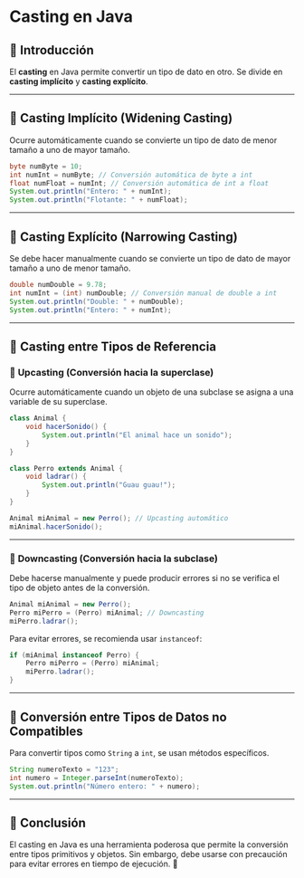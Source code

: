 # Casting en Java

## 📌 Introducción
El **casting** en Java permite convertir un tipo de dato en otro. Se divide en **casting implícito** y **casting explícito**.

---
## 📌 Casting Implícito (Widening Casting)
Ocurre automáticamente cuando se convierte un tipo de dato de menor tamaño a uno de mayor tamaño.

```java
byte numByte = 10;
int numInt = numByte; // Conversión automática de byte a int
float numFloat = numInt; // Conversión automática de int a float
System.out.println("Entero: " + numInt);
System.out.println("Flotante: " + numFloat);
```

---
## 📌 Casting Explícito (Narrowing Casting)
Se debe hacer manualmente cuando se convierte un tipo de dato de mayor tamaño a uno de menor tamaño.

```java
double numDouble = 9.78;
int numInt = (int) numDouble; // Conversión manual de double a int
System.out.println("Double: " + numDouble);
System.out.println("Entero: " + numInt);
```

---
## 📌 Casting entre Tipos de Referencia
### 🔹 **Upcasting (Conversión hacia la superclase)**
Ocurre automáticamente cuando un objeto de una subclase se asigna a una variable de su superclase.

```java
class Animal {
    void hacerSonido() {
        System.out.println("El animal hace un sonido");
    }
}

class Perro extends Animal {
    void ladrar() {
        System.out.println("Guau guau!");
    }
}

Animal miAnimal = new Perro(); // Upcasting automático
miAnimal.hacerSonido();
```

---
### 🔹 **Downcasting (Conversión hacia la subclase)**
Debe hacerse manualmente y puede producir errores si no se verifica el tipo de objeto antes de la conversión.

```java
Animal miAnimal = new Perro();
Perro miPerro = (Perro) miAnimal; // Downcasting
miPerro.ladrar();
```

Para evitar errores, se recomienda usar `instanceof`:

```java
if (miAnimal instanceof Perro) {
    Perro miPerro = (Perro) miAnimal;
    miPerro.ladrar();
}
```

---
## 📌 Conversión entre Tipos de Datos no Compatibles
Para convertir tipos como `String` a `int`, se usan métodos específicos.

```java
String numeroTexto = "123";
int numero = Integer.parseInt(numeroTexto);
System.out.println("Número entero: " + numero);
```

---
## 📌 Conclusión
El casting en Java es una herramienta poderosa que permite la conversión entre tipos primitivos y objetos. Sin embargo, debe usarse con precaución para evitar errores en tiempo de ejecución. 🚀
